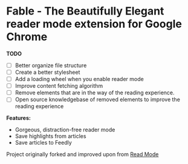 # Fable - The Beautifully Elegant reader mode extension for Google Chrome

**TODO**

- [ ] Better organize file structure
- [ ] Create a better stylesheet
- [ ] Add a loading wheel when you enable reader mode
- [ ] Improve content fetching algorithm  
- [ ] Remove elements that are in the way of the reading experience.
- [ ] Open source knowledgebase of removed elements to improve the reading experience

**Features:**

- Gorgeous, distraction-free reader mode
- Save highlights from articles
- Save articles to Feedly

Project originally forked and improved upon from [Read Mode](https://chrome.google.com/webstore/detail/read-mode/nagcaahojecfeopbghgihcabgiepploa?hl=en)
